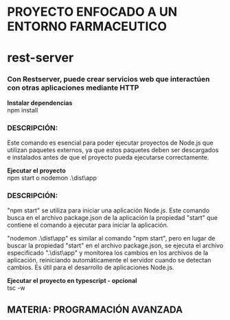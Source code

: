 # PROYECTO ENFOCADO A UN ENTORNO FARMACEUTICO
# rest-server
### Con Restserver, puede crear servicios web que interactúen con otras aplicaciones mediante HTTP

**Instalar dependencias**<br>
npm install <br>
### DESCRIPCIÓN:
Este comando es esencial para poder ejecutar proyectos de Node.js que utilizan paquetes externos, ya que estos paquetes deben ser descargados e instalados antes de que el proyecto pueda ejecutarse correctamente.

**Ejecutar el proyecto**<br>
npm start o nodemon .\dist\app <br>
### DESCRIPCIÓN:
"npm start" se utiliza para iniciar una aplicación Node.js. Este comando busca en el archivo package.json de la aplicación la propiedad "start" que contiene el comando a ejecutar para iniciar la aplicación. <br>

"nodemon .\dist\app" es similar al comando "npm start", pero en lugar de buscar la propiedad "start" en el archivo package.json, se ejecuta el archivo especificado ".\dist\app" y monitorea los cambios en los archivos de la aplicación, reiniciando automáticamente el servidor cuando se detectan cambios. Es útil para el desarrollo de aplicaciones Node.js. <br>

**Ejecutar el proyecto en typescript - opcional** <br>
tsc -w <br>

## MATERIA: PROGRAMACIÓN AVANZADA
